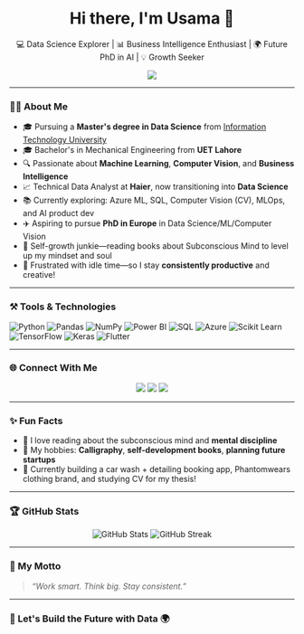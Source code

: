 <h1 align="center">Hi there, I'm Usama 👋</h1>
<p align="center">
  💻 Data Science Explorer | 📊 Business Intelligence Enthusiast | 🌍 Future PhD in AI | 💡 Growth Seeker
</p>

<p align="center">
  <img src="https://readme-typing-svg.herokuapp.com/?lines=Turning+Data+Into+Wisdom...;Building+a+Smarter+Future+with+AI;Let’s+decode+intelligence+together!" />
</p>

---

### 👨‍🎓 About Me

- 🎓 Pursuing a **Master's degree in Data Science** from [Information Technology University](https://itu.edu.pk/)
- 🎓 Bachelor's in Mechanical Engineering from **UET Lahore**
- 🔍 Passionate about **Machine Learning**, **Computer Vision**, and **Business Intelligence**
- 📈 Technical Data Analyst at **Haier**, now transitioning into **Data Science**
- 📚 Currently exploring: Azure ML, SQL, Computer Vision (CV), MLOps, and AI product dev
- ✈️ Aspiring to pursue **PhD in Europe** in Data Science/ML/Computer Vision
- 🧠 Self-growth junkie—reading books about Subconscious Mind to level up my mindset and soul
- 🧘 Frustrated with idle time—so I stay **consistently productive** and creative!

---

### ⚒️ Tools & Technologies

![Python](https://img.shields.io/badge/Python-3670A0?style=for-the-badge&logo=python&logoColor=white)
![Pandas](https://img.shields.io/badge/Pandas-150458?style=for-the-badge&logo=pandas)
![NumPy](https://img.shields.io/badge/Numpy-013243?style=for-the-badge&logo=numpy)
![Power BI](https://img.shields.io/badge/Power%20BI-F2C811?style=for-the-badge&logo=powerbi&logoColor=black)
![SQL](https://img.shields.io/badge/SQL-4479A1?style=for-the-badge&logo=postgresql&logoColor=white)
![Azure](https://img.shields.io/badge/Azure-0089D6?style=for-the-badge&logo=microsoftazure&logoColor=white)
![Scikit Learn](https://img.shields.io/badge/Sklearn-F7931E?style=for-the-badge&logo=scikit-learn)
![TensorFlow](https://img.shields.io/badge/TensorFlow-FF6F00?style=for-the-badge&logo=tensorflow&logoColor=white)
![Keras](https://img.shields.io/badge/Keras-D00000?style=for-the-badge&logo=keras&logoColor=white)
![Flutter](https://img.shields.io/badge/Flutter-02569B?style=for-the-badge&logo=flutter)

---

### 🌐 Connect With Me

<p align="center">
  <a href="mailto:muhammadusama.ds@gmail.com"><img src="https://img.shields.io/badge/Email-D14836?style=for-the-badge&logo=gmail&logoColor=white"/></a>
  <a href="https://linkedin.com/in/muhammadusama-ds"><img src="https://img.shields.io/badge/LinkedIn-0077B5?style=for-the-badge&logo=linkedin&logoColor=white"/></a>
  <a href="https://github.com/uXaamA"><img src="https://img.shields.io/badge/GitHub-100000?style=for-the-badge&logo=github&logoColor=white"/></a>
</p>

---

### ✨ Fun Facts

- 🧠 I love reading about the subconscious mind and **mental discipline**
- 🎨 My hobbies: **Calligraphy**, **self-development books**, **planning future startups**
- 🚀 Currently building a car wash + detailing booking app, Phantomwears clothing brand, and studying CV for my thesis!

---

### 🏆 GitHub Stats

<p align="center">
  <img src="https://github-readme-stats.vercel.app/api?username=uXaamA&show_icons=true&theme=radical" alt="GitHub Stats"/>
  <img src="https://github-readme-streak-stats.herokuapp.com/?user=uXaamA&theme=radical" alt="GitHub Streak"/>
</p>

---

### 🔭 My Motto
> *“Work smart. Think big. Stay consistent.”*

---

### 🙌 Let's Build the Future with Data 🌍

